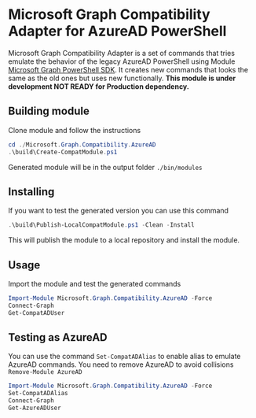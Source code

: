# Microsoft Graph Compatibility Adapter for AzureAD PowerShell

Microsoft Graph Compatibility Adapter is a set of commands that tries emulate the behavior of the legacy AzureAD PowerShell using Module [Microsoft Graph PowerShell SDK](https://github.com/microsoftgraph/msgraph-sdk-powershell). It creates new commands that looks the same as the old ones but uses new functionally. **This module is under development NOT READY for Production dependency.**

## Building module

Clone module and follow the instructions

```powershell
cd ./Microsoft.Graph.Compatibility.AzureAD
.\build\Create-CompatModule.ps1
```

Generated module will be in the output folder `./bin/modules`

## Installing

If you want to test the generated version you can use this command

```powershell
.\build\Publish-LocalCompatModule.ps1 -Clean -Install
```

This will publish the module to a local repository and install the module.

## Usage

Import the module and test the generated commands

```powershell
Import-Module Microsoft.Graph.Compatibility.AzureAD -Force
Connect-Graph
Get-CompatADUser
```

## Testing as AzureAD

You can use the command `Set-CompatADAlias` to enable alias to emulate AzureAD commands. You need to remove AzureAD to avoid collisions `Remove-Module AzureAD`

```powershell
Import-Module Microsoft.Graph.Compatibility.AzureAD -Force
Set-CompatADAlias
Connect-Graph
Get-AzureADUser
```
